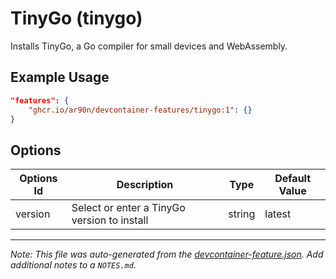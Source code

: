 
# TinyGo (tinygo)

Installs TinyGo, a Go compiler for small devices and WebAssembly.

## Example Usage

```json
"features": {
    "ghcr.io/ar90n/devcontainer-features/tinygo:1": {}
}
```

## Options

| Options Id | Description | Type | Default Value |
|-----|-----|-----|-----|
| version | Select or enter a TinyGo version to install | string | latest |



---

_Note: This file was auto-generated from the [devcontainer-feature.json](https://github.com/ar90n/devcontainer-features/blob/main/src/tinygo/devcontainer-feature.json).  Add additional notes to a `NOTES.md`._
